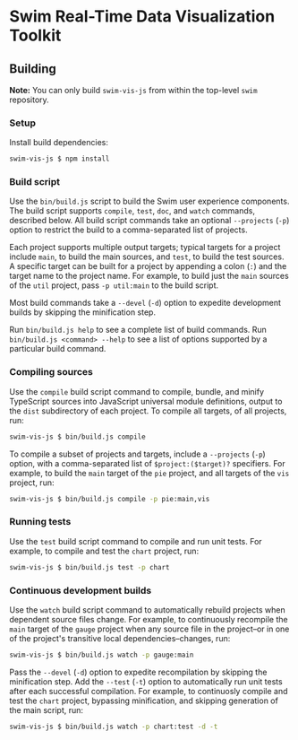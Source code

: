 # Swim Real-Time Data Visualization Toolkit

## Building

**Note:** You can only build `swim-vis-js` from within the top-level `swim`
repository.

### Setup

Install build dependencies:

```sh
swim-vis-js $ npm install
```

### Build script

Use the `bin/build.js` script to build the Swim user experience components.
The build script supports `compile`, `test`, `doc`, and `watch` commands,
described below.  All build script commands take an optional `--projects`
(`-p`) option to restrict the build to a comma-separated list of projects.

Each project supports multiple output targets; typical targets for a project
include `main`, to build the main sources, and `test`, to build the test
sources.  A specific target can be built for a project by appending a colon
(`:`) and the target name to the project name.  For example, to build just the
`main` sources of the `util` project, pass `-p util:main` to the build script.

Most build commands take a `--devel` (`-d`) option to expedite development
builds by skipping the minification step.

Run `bin/build.js help` to see a complete list of build commands.  Run
`bin/build.js <command> --help` to see a list of options supported by a
particular build command.

### Compiling sources

Use the `compile` build script command to compile, bundle, and minify
TypeScript sources into JavaScript universal module definitions, output
to the `dist` subdirectory of each project.  To compile all targets,
of all projects, run:

```sh
swim-vis-js $ bin/build.js compile
```

To compile a subset of projects and targets, include a `--projects` (`-p`)
option, with a comma-separated list of `$project:($target)?` specifiers.
For example, to build the `main` target of the `pie` project, and all
targets of the `vis` project, run:

```sh
swim-vis-js $ bin/build.js compile -p pie:main,vis
```

### Running tests

Use the `test` build script command to compile and run unit tests.
For example, to compile and test the `chart` project, run:

```sh
swim-vis-js $ bin/build.js test -p chart
```

### Continuous development builds

Use the `watch` build script command to automatically rebuild projects when
dependent source files change.  For example, to continuously recompile the
`main` target of the `gauge` project when any source file in the project–or
in one of the project's transitive local dependencies–changes, run:

```sh
swim-vis-js $ bin/build.js watch -p gauge:main
```

Pass the `--devel` (`-d`) option to expedite recompilation by skipping the
minification step.  Add the `--test` (`-t`) option to automatically run unit
tests after each successful compilation.  For example, to continuosly compile
and test the `chart` project, bypassing minification, and skipping generation
of the main script, run:

```sh
swim-vis-js $ bin/build.js watch -p chart:test -d -t
```
